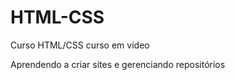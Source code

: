 # HTML-CSS
 Curso HTML/CSS curso em vídeo

 Aprendendo a criar sites e gerenciando repositórios

 <a href="https://lwagg.github.io/HTML-CSS/Exercicios/Ex001%20-%20Primeiro%20c%C3%B3digo/">
